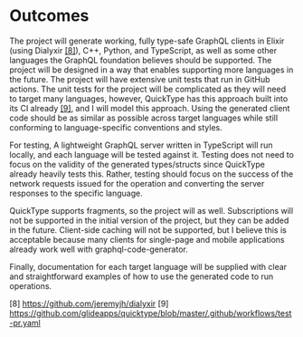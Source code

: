 # Outcomes

The project will generate working, fully type-safe GraphQL clients in Elixir (using Dialyxir [[8]](https://github.com/jeremyjh/dialyxir)), C++, Python, and TypeScript, as well as some other languages the GraphQL foundation believes should be supported. The project will be designed in a way that enables supporting more languages in the future. The project will have extensive unit tests that run in GitHub actions. The unit tests for the project will be complicated as they will need to target many languages, however, QuickType has this approach built into its CI already [[9]](https://github.com/glideapps/quicktype/blob/master/.github/workflows/test-pr.yaml), and I will model this approach. Using the generated client code should be as similar as possible across target languages while still conforming to language-specific conventions and styles.

For testing, A lightweight GraphQL server written in TypeScript will run locally, and each language will be tested against it. Testing does not need to focus on the validity of the generated types/structs since QuickType already heavily tests this. Rather, testing should focus on the success of the network requests issued for the operation and converting the server responses to the specific language.

QuickType supports fragments, so the project will as well. Subscriptions will not be supported in the initial version of the project, but they can be added in the future. Client-side caching will not be supported, but I believe this is acceptable because many clients for single-page and mobile applications already work well with graphql-code-generator.

Finally, documentation for each target language will be supplied with clear and straightforward examples of how to use the generated code to run operations.

[8] https://github.com/jeremyjh/dialyxir
[9] https://github.com/glideapps/quicktype/blob/master/.github/workflows/test-pr.yaml
